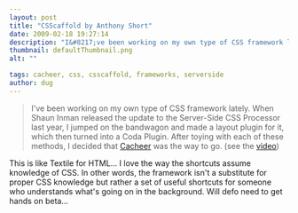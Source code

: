 ```yaml
---
layout: post
title: "CSScaffold by Anthony Short"
date: 2009-02-18 19:27:14
description: "I&#8217;ve been working on my own type of CSS framework lately. When Shaun Inman released the update to the Server-Side CSS Processor last year, I jumped on the bandwagon and made a layout plugin for it, which then turned into&#8230;"
thumbnail: defaultThumbnail.png
alt: ""

tags: cacheer, css, csscaffold, frameworks, serverside
author: dug
---
```


<blockquote><p>I've been working on my own type of <span class="caps">CSS </span>framework lately. When Shaun Inman released the update to the Server-Side <span class="caps">CSS</span> Processor last year, I jumped on the bandwagon and made a layout plugin for it, which then turned into a Coda Plugin. After toying with each of these methods, I decided that <a href="http://www.shauninman.com/archive/2008/05/30/check_out_css_cacheer">Cacheer</a> was the way to go. (see the <a href="http://anthonyshort.com.au/blog/comments/video-an-introduction-to-csscaffold/">video</a>)</p></blockquote>

<p>This is like Textile for <span class="caps">HTML...</span> I love the way the shortcuts assume knowledge of <span class="caps">CSS.</span> In other words, the framework isn't a substitute for proper <span class="caps">CSS </span>knowledge but rather a set of useful shortcuts for someone who understands what's going on in the background. Will defo need to get hands on beta...</p>
